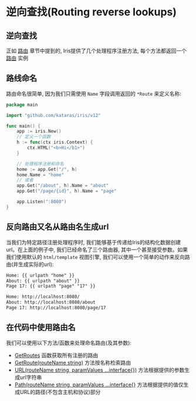 # 逆向查找(Routing reverse lookups)

## 逆向查找

正如 [路由](Routing\README.md) 章节中提到的, Iris提供了几个处理程序注册方法, 每个方法都返回一个 [路由](https://godoc.org/github.com/kataras/iris/core/router#Route) 实例

## 路线命名

路由命名很简单, 因为我们只需使用 `Name` 字段调用返回的 `*Route` 来定义名称:

```go
package main

import "github.com/kataras/iris/v12"

func main() {
    app := iris.New()
    // 定义一个函数
    h := func(ctx iris.Context) {
        ctx.HTML("<b>Hi</b1>")
    }

    // 处理程序注册和命名
    home := app.Get("/", h)
    home.Name = "home"
    // 或者
    app.Get("/about", h).Name = "about"
    app.Get("/page/{id}", h).Name = "page"

    app.Listen(":8080")
}
```

## 反向路由又名从路由名生成url

当我们为特定路径注册处理程序时, 我们能够基于传递给Iris的结构化数据创建url。在上面的例子中, 我们已经命名了三个路由器, 其中一个甚至接受参数。如果我们使用默认的 `html/template` 视图引擎, 我们可以使用一个简单的动作来反向路由(并生成实际的url):

```xml
Home: {{ urlpath "home" }}
About: {{ urlpath "about" }}
Page 17: {{ urlpath "page" "17" }}
```

```xml
Home: http://localhost:8080/ 
About: http://localhost:8080/about
Page 17: http://localhost:8080/page/17
```

## 在代码中使用路由名

我们可以使用以下方法/函数来处理命名路由(及其参数):

- [GetRoutes](https://godoc.org/github.com/kataras/iris/core/router#APIBuilder.GetRoutes) 函数获取所有注册的路由
- [GetRoute(routeName string)](https://godoc.org/github.com/kataras/iris/core/router#APIBuilder.GetRoute) 方法按名称检索路由
- [URL(routeName string, paramValues ...interface{})](https://godoc.org/github.com/kataras/iris/core/router#RoutePathReverser.URL) 方法根据提供的参数生成url字符串
- [Path(routeName string, paramValues ...interface{}](https://godoc.org/github.com/kataras/iris/core/router#RoutePathReverser.Path) 方法根据提供的值仅生成URL的路径(不包含主机和协议)部分
